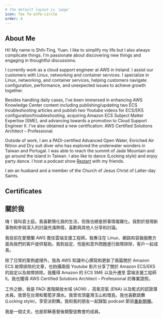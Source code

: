 ```yaml
---
# the default layout is 'page'
icon: fas fa-info-circle
order: 4
---
```


## About Me

Hi! My name is Shih-Ting, Yuan. I like to simplify my life but I also always complicate things. I'm passionate about discovering new things and engaging in thoughtful discussions.

I currently work as a cloud support engineer at AWS in Ireland. I assist our customers with Linux, networking and container services. I specialize in Linux, networking, and container services, helping customers navigate configuration, performance, and unexpected issues to achieve growth together.

Besides handling daily cases, I've been immersed in enhancing AWS Knowledge Center content including publishing/updating two ECS troubleshooting articles and publish two Youtube videos for ECS/EKS configuration/troubleshooting, acquiring Amazon ECS Subject Matter Expertise (SME), and advancing towards a promotion to Cloud Support Engineer II. I’ve also obtained a new certification: AWS Certified Solutions Architect – Professional.

Outside of work, I am a PADI-certified Advanced Open Water, Enriched Air Nitrox and Dry suit diver who has explored the underwater wonders in Taiwan and Portugal. I was able to reach the summit of Jade Mountain and go around the island in Taiwan. I also like to dance (Locking style) and enjoy party dance. I host a podcast show [Restart](https://open.spotify.com/show/7CsVZm7vNHJQsOGYzUeh4B) with my friends.

I am an husband and a member of the Church of Jesus Christ of Latter-day Saints.

## Certificates

<div data-iframe-width="150" data-iframe-height="270" data-share-badge-id="70c763ae-ec96-4c7b-8f6d-72f21ec18be4" data-share-badge-host="https://www.credly.com"></div><script type="text/javascript" async src="https://cdn.credly.com/assets/utilities/embed.js"></script>
<div data-iframe-width="150" data-iframe-height="270" data-share-badge-id="fb96016b-57e4-4d57-bc93-e0679a0deaa9" data-share-badge-host="https://www.credly.com"></div><script type="text/javascript" async src="https://cdn.credly.com/assets/utilities/embed.js"></script>

## 關於我

嗨！我叫袁士庭。我喜歡簡化我的生活，但我也總是把事情複雜化。我對於發現新事物和參與深入的討論充滿熱情，喜歡與其他人分享和討論。

我目前在愛爾蘭 AWS 擔任雲端支援工程師。我專注在 Linux、網路和容器服務方面為我們的客戶提供幫助。我對設定、性能和意外問題進行故障排除，客戶一起成長。

除了日常的案例處理外，我為 AWS 知識中心撰寫和更新了兩篇關於 Amazon ECS 故障排除的文章，也拍攝兩個 Youtube 影片分享了關於 Amazon ECS/EKS 的設定以及故障排除。我獲得 Amazon 的 ECS SME 以及升遷至 雲端支援工程師 II。我也獲得 AWS Certified Solutions Architect – Professional 的專業證照。

工作之餘，我是 PADI 進階開放水域 (AOW) 、高氧空氣 (ENA) 以及乾式的認證潛水員。我曾在台灣和葡萄牙潛水。我曾攻頂臺灣玉山和環島。我也喜歡跳舞(Locking style)，享受派對舞。我和我的朋友一起錄製 podcast 節目[重新開機](https://open.spotify.com/show/7CsVZm7vNHJQsOGYzUeh4B)。

我是一個丈夫，也是耶穌基督後期聖徒教會的成員。

